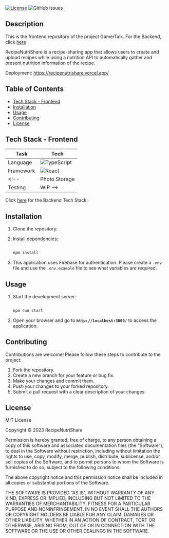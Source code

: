 <!-- <img src="path to logo" alt="Header" title="Header" width="1200"> -->

[![License](https://img.shields.io/badge/license-MIT-blue.svg)](LICENSE) ![GitHub issues](https://github.com/TaylorC19/RecipeNutriShare-Frontend/issues) 


## Description

This is the frontend repository of the project GamerTalk. For the Backend, click <a href="https://github.com/TaylorC19/RecipeNutriShare-Backend">here</a>

RecipeNutriShare is a recipe-sharing app that allows users to create and upload recipes while using a nutrition API to automatically gather and present nutrition information of the recipe.

Deployment: https://recipenutrishare.vercel.app/

<!-- <p align="center"><img src="/public\demo_video.gif"  width="600"></p> -->

## Table of Contents

- [Tech Stack - Frontend](#tech-stack---frontend)
- [Installation](#installation)
- [Usage](#usage)
- [Contributing](#contributing)
- [License](#license)

## Tech Stack - Frontend

| Task       | Tech        |
| ---------- | ----------- |
| Language  | ![TypeScript](https://img.shields.io/badge/typescript-%23007ACC.svg?style=for-the-badge&logo=typescript&logoColor=white)  |
| Framework  | ![React](https://img.shields.io/badge/-ReactJs-61DAFB?logo=react&logoColor=white&style=for-the-badge)    |
<!-- |  Photo Storage  | WIP |
| Testing | WIP -->

Click [here](https://github.com/GamerTalk/Backend#tech-stack---backend) for the Backend Tech Stack.

## Installation

1. Clone the repository:


2. Install dependencies:
    
    ```bash
    
    npm install 
    
    ```

3. This application uses Firebase for authentication. Please create a `.env` file and use the `.env.example` file to see what variables are required.
    

## Usage

1. Start the development server:

    ```bash
    
    npm run start
    
    ```
    
2. Open your browser and go to **`http://localhost:3000/`** to access the application.

## **Contributing**

Contributions are welcome! Please follow these steps to contribute to the project:

1. Fork the repository.
2. Create a new branch for your feature or bug fix.
3. Make your changes and commit them.
4. Push your changes to your forked repository.
5. Submit a pull request with a clear description of your changes.

## **License**

MIT License

Copyright © 2023 RecipeNutriShare

Permission is hereby granted, free of charge, to any person obtaining a copy of this software and associated documentation files (the “Software”), to deal in the Software without restriction, including without limitation the rights to use, copy, modify, merge, publish, distribute, sublicense, and/or sell copies of the Software, and to permit persons to whom the Software is furnished to do so, subject to the following conditions:

The above copyright notice and this permission notice shall be included in all copies or substantial portions of the Software.

THE SOFTWARE IS PROVIDED “AS IS”, WITHOUT WARRANTY OF ANY KIND, EXPRESS OR IMPLIED, INCLUDING BUT NOT LIMITED TO THE WARRANTIES OF MERCHANTABILITY, FITNESS FOR A PARTICULAR PURPOSE AND NONINFRINGEMENT. IN NO EVENT SHALL THE AUTHORS OR COPYRIGHT HOLDERS BE LIABLE FOR ANY CLAIM, DAMAGES OR OTHER LIABILITY, WHETHER IN AN ACTION OF CONTRACT, TORT OR OTHERWISE, ARISING FROM, OUT OF OR IN CONNECTION WITH THE SOFTWARE OR THE USE OR OTHER DEALINGS IN THE SOFTWARE.

